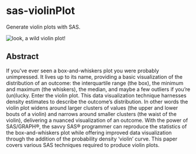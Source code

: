 # sas-violinPlot
Generate violin plots with SAS.

![look, a wild violin plot!](https://github.com/RhoInc/sas-violinPlot/blob/master/output/violinPlotPaneledAndGrouped.png)

## Abstract
If you've ever seen a box-and-whiskers plot you were probably unimpressed.  It lives up to its name, providing a basic visualization of the distribution of an outcome: the interquartile range (the box), the minimum and maximum (the whiskers), the median, and maybe a few outliers if you’re (un)lucky.  Enter the violin plot.  This data visualization technique harnesses density estimates to describe the outcome’s distribution.  In other words the violin plot widens around larger clusters of values (the upper and lower bouts of a violin) and narrows around smaller clusters (the waist of the violin), delivering a nuanced visualization of an outcome.  With the power of SAS/GRAPH®, the savvy SAS® programmer can reproduce the statistics of the box-and-whiskers plot while offering improved data visualization through the addition of the probability density ‘violin’ curve.  This paper covers various SAS techniques required to produce violin plots.
